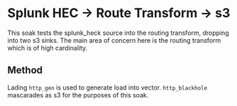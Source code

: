 # Splunk HEC -> Route Transform -> s3

This soak tests the splunk_heck source into the routing transform, dropping into
two s3 sinks. The main area of concern here is the routing transform which is of
high cardinality.

## Method

Lading `http_gen` is used to generate load into vector. `http_blackhole`
mascarades as s3 for the purposes of this soak.
